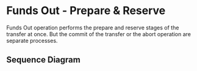 # Funds Out - Prepare & Reserve

Funds Out operation performs the prepare and reserve stages of the transfer at once. But the commit of the transfer or the abort operation are separate processes.

## Sequence Diagram


